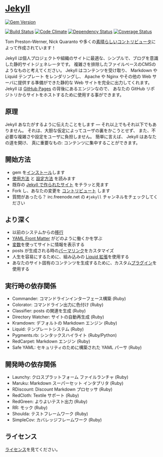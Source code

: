 # [Jekyll](http://jekyllrb.com/)

[![Gem Version](https://badge.fury.io/rb/jekyll.png)](http://badge.fury.io/rb/jekyll)

[![Build Status](https://secure.travis-ci.org/jekyll/jekyll.png?branch=master)](https://travis-ci.org/jekyll/jekyll)
[![Code Climate](https://codeclimate.com/github/jekyll/jekyll.png)](https://codeclimate.com/github/jekyll/jekyll)
[![Dependency Status](https://gemnasium.com/jekyll/jekyll.png)](https://gemnasium.com/jekyll/jekyll)
[![Coverage Status](https://coveralls.io/repos/jekyll/jekyll/badge.png)](https://coveralls.io/r/jekyll/jekyll)

Tom Preston-Werner, Nick Quaranto や多くの[素晴らしいコントリビュータ](https://github.com/jekyll/jekyll/graphs/contributors)によって作成されています！

Jekyll は個人プロジェクトや組織のサイトに最適な、シンプルで、ブログを意識した静的サイトジェネレータです。
複雑さを排除したファイルベースのCMSのようなものと考えてください。
Jekyll はコンテンツを受け取り、 Markdown や Liquid テンプレート をレンダリングし、
Apache や Nginx やその他の Web サーバに提供する準備ができた静的な Web サイトを完全に出力してくれます。
Jekyll は [GitHub Pages](http://pages.github.com) の背後にあるエンジンなので、
あなたの GitHub リポジトリからサイトをホストするために使用する事ができます。

## 原理

Jekyll あなたがするように伝えたことをします ― それ以上でもそれ以下でもありません。
それは、大胆な仮定によってユーザの裏をかこうとせず、
また、不必要な複雑さや設定をユーザに負担しません。
簡単に言えば、 Jekyll はあなたの道を開け、
真に重要なもの: コンテンツに集中することができます。

## 開始方法

* gem を[インストール](http://jekyllrb.com/docs/installation/)します
* [使用方法](http://jekyllrb.com/docs/usage/) と [設定方法](http://jekyllrb.com/docs/configuration/) を読みます
* 既存の [Jekyll で作られたサイト](https://wiki.github.com/jekyll/jekyll/sites) をチラッと見ます
* Fork し、あなたの変更を [コントリビュート](http://jekyllrb.com/docs/contributing/) します
* 質問があったら？ irc.freenode.net の `#jekyll` チャンネルをチェックしてください

## より深く

* 以前のシステムからの[移行](http://jekyllrb.com/docs/migrations/)
* [YAML Front Matter](http://jekyllrb.com/docs/frontmatter/) がどのように働くかを学ぶ
* [変数](http://jekyllrb.com/docs/variables/)を使ってサイトに情報を表示する
* posts が生成される時の[パーマリンク](http://jekyllrb.com/docs/permalinks/)をカスタマイズ
* 人生を容易にするために、組み込みの [Liquid 拡張](http://jekyllrb.com/docs/templates/)を使用する
* あなたのサイト固有のコンテンツを生成するために、カスタム[プラグイン](http://jekyllrb.com/docs/plugins/)を使用する

## 実行時の依存関係

* Commander: コマンドラインインターフェース構築 (Ruby)
* Colorator: コマンドライン出力に色付け (Ruby)
* Classifier: posts の関連を生成 (Ruby)
* Directory Watcher: サイトの自動再生成 (Ruby)
* Kramdown: デフォルトの Markdown エンジン (Ruby)
* Liquid: テンプレートシステム (Ruby)
* Pygments.rb: シンタックスハイライト (Ruby/Python)
* RedCarpet: Markdown エンジン (Ruby)
* Safe YAML: セキュリティのために構築された YAML パーサ (Ruby)

## 開発時の依存関係

* Launchy: クロスプラットフォーム ファイルランチャ (Ruby)
* Maruku: Markdown スーパーセット インタプリタ (Ruby)
* RDiscount: Discount Markdown プロセッサ (Ruby)
* RedCloth: Textile サポート (Ruby)
* RedGreen: よりよいテスト出力 (Ruby)
* RR: モック (Ruby)
* Shoulda: テストフレームワーク (Ruby)
* SimpleCov: カバレッジフレームワーク (Ruby)

## ライセンス

[ライセンス](https://github.com/jekyll/jekyll/blob/master/LICENSE)を見てください。
